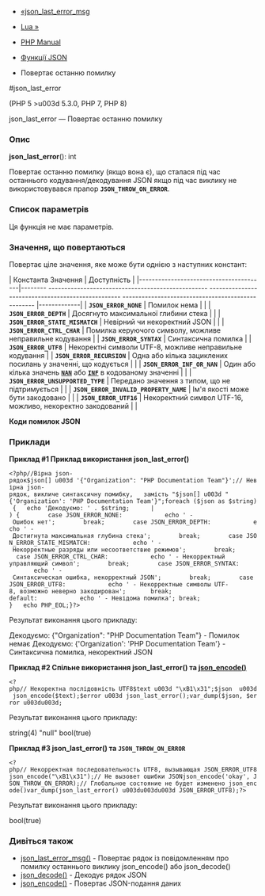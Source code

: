 - [«json_last_error_msg](function.json-last-error-msg.md)
- [Lua »](book.lua.md)

- [PHP Manual](index.md)
- [Функції JSON](ref.json.md)
- Повертає останню помилку

#json_last_error

(PHP 5 \>u003d 5.3.0, PHP 7, PHP 8)

json_last_error — Повертає останню помилку

### Опис

**json_last_error**(): int

Повертає останню помилку (якщо вона є), що сталася під час
останнього кодування/декодування JSON якщо під час виклику не
використовувався прапор **`JSON_THROW_ON_ERROR`**.

### Список параметрів

Ця функція не має параметрів.

### Значення, що повертаються

Повертає ціле значення, яке може бути однією з наступних
констант:

| Константа Значення | Доступність |
|----------------------------------------|-------- -------------------------------------------------- -------------------------------------------------- -------------------------------------------------- |-------------|
| **`JSON_ERROR_NONE`** | Помилок нема | |
| **`JSON_ERROR_DEPTH`** | Досягнуто максимальної глибини стека | |
| **`JSON_ERROR_STATE_MISMATCH`** | Невірний чи некоректний JSON | |
| **`JSON_ERROR_CTRL_CHAR`** | Помилка керуючого символу, можливе неправильне кодування |
| **`JSON_ERROR_SYNTAX`** | Синтаксична помилка |
| **`JSON_ERROR_UTF8`** | Некоректні символи UTF-8, можливе неправильне кодування |
| **`JSON_ERROR_RECURSION`** | Одна або кілька зациклених посилань у значенні, що кодується | |
| **`JSON_ERROR_INF_OR_NAN`** | Один або кілька значень [**`NAN`**](language.types.float.md#language.types.float.nan) або [**`INF`**](function.is-infinite.md) в кодованому значенні | |
| **`JSON_ERROR_UNSUPPORTED_TYPE`** | Передано значення з типом, що не підтримується | |
| **`JSON_ERROR_INVALID_PROPERTY_NAME`** | Ім'я якості може бути закодовано | |
| **`JSON_ERROR_UTF16`** | Некоректний символ UTF-16, можливо, некоректно закодований | |

**Коди помилок JSON**

### Приклади

**Приклад #1 Приклад використання **json_last_error()****

`<?php//Вірна json-рядок$json[] u003d '{"Organization": "PHP Documentation Team"}';// Невірна json-рядок, викличе синтаксичну помибку,   замість "$json[] u003d "{'Organization': 'PHP Documentation Team'}";foreach ($json as $string) {   echo 'Декодуємо: ' . $string;      | ) {        case JSON_ERROR_NONE:            echo ' - Ошибок нет';        break;        case JSON_ERROR_DEPTH:            echo ' - Достигнута максимальная глубина стека';        break;        case JSON_ERROR_STATE_MISMATCH:            echo ' - Некорректные разряды или несоответствие режимов';        break;        case JSON_ERROR_CTRL_CHAR:            echo ' - Некорректный управляющий символ';        break;        case JSON_ERROR_SYNTAX:            echo ' - Синтаксическая ошибка, некорректный JSON';        break;        case JSON_ERROR_UTF8:            echo ' - Некорректные символы UTF-8, возможно неверно закодирован';       break; default:            echo ' - Невідома помилка'; break; }   echo PHP_EOL;}?> `

Результат виконання цього прикладу:

Декодуємо: {"Organization": "PHP Documentation Team"} - Помилок немає
Декодуємо: {'Organization': 'PHP Documentation Team'} - Синтаксична помилка, некоректний JSON

**Приклад #2 Спільне використання **json_last_error()** та
[json_encode()](function.json-encode.md)**

` <?php// Некоректна послідовність UTF8$text u003d "\xB1\x31";$json  u003d json_encode($text);$error u003d json_last_error();var_dump($json, $error u003du003d; `

Результат виконання цього прикладу:

string(4) "null"
bool(true)

**Приклад #3 **json_last_error()** та **`JSON_THROW_ON_ERROR`****

` <?php// Некорректная последовательность UTF8, вызывающая JSON_ERROR_UTF8json_encode("\xB1\x31");// Не вызовет ошибки JSONjson_encode('okay', JSON_THROW_ON_ERROR);// Глобальное состояние не будет изменено json_encode()var_dump(json_last_error() u003du003du003d JSON_ERROR_UTF8);?> `

Результат виконання цього прикладу:

bool(true)

### Дивіться також

- [json_last_error_msg()](function.json-last-error-msg.md) -
Повертає рядок із повідомленням про помилку останнього виклику
json_encode() або json_decode()
- [json_decode()](function.json-decode.md) - Декодує рядок JSON
- [json_encode()](function.json-encode.md) - Повертає
JSON-подання даних
